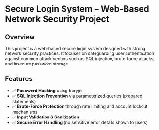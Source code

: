 # Secure Login System – Web-Based Network Security Project

## Overview

This project is a web-based secure login system designed with strong network security practices. It focuses on safeguarding user authentication against common attack vectors such as SQL injection, brute-force attacks, and insecure password storage.

## Features

- ✅ **Password Hashing** using bcrypt 
- ✅ **SQL Injection Prevention** via parameterized queries (prepared statements)
- ✅ **Brute-Force Protection** through rate limiting and account lockout mechanisms
- ✅ **Input Validation & Sanitization**
- ✅ **Secure Error Handling** (no sensitive error details shown to users)
